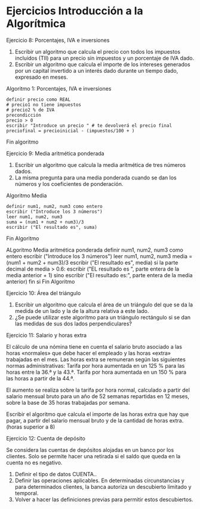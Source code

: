 # Ejercicios Introducción a la Algorítmica

Ejercicio 8: Porcentajes, IVA e inversiones
1. Escribir un algoritmo que calcula el precio con todos los impuestos incluidos (TII) para un precio sin impuestos y un porcentaje de IVA dado.
2. Escribir un algoritmo que calcula el importe de los intereses generados por un capital invertido a un interés dado durante un tiempo dado, expresado en meses.

Algoritmo 1: Porcentajes, IVA e inversiones
    
    definir precio como REAL
    # precio1 no tiene impuestos
    # precio2 % de IVA 
    precondicción 
    precio > 0
    escribir "Introduce un precio " # te devolverá el precio final
    preciofinal = precioinicial - (impuestos/100 + )

Fin algoritmo


Ejercicio 9: Media aritmética ponderada
1. Escribir un algoritmo que calcula la media aritmética de tres números dados.
2. La misma pregunta para una media ponderada cuando se dan los números y los coeficientes de ponderación.

Algoritmo Media 

    definir num1, num2, num3 como entero
    escribir ("Introduce los 3 números")
    leer num1, num2, num3
    suma = (num1 + num2 + num3)/3
    escribir ("El resultado es", suma) 
                                                                                             
Fin Algoritmo

ALgoritmo Media aritmética ponderada
    definir num1, num2, num3 como entero
    escribir ("Introduce los 3 números")
    leer num1, num2, num3
    media = (num1 + num2 + num3)/3
    escribir ("El resultado es", media)
    si la parte decimal de media > 0.6:
        escribir ("EL resultado es ", parte entera de la media anterior + 1)
    sino
        escribir ("El resultado es:", parte entera de la media anterior)
    fin si
Fin Algoritmo

Ejercicio 10: Área del triángulo
1. Escribir un algoritmo que calcula el área de un triángulo del que se da la medida de un lado y la de la altura relativa a este lado.
2. ¿Se puede utilizar este algoritmo para un triángulo rectángulo si se dan las medidas de sus dos lados perpendiculares?

Ejercicio 11: Salario y horas extra

El cálculo de una nómina tiene en cuenta el salario bruto asociado a las horas «normales» que debe hacer el empleado y las horas «extra» trabajadas en el mes. Las horas extra se remuneran según las siguientes normas administrativas:
Tarifa por hora aumentada en un 125 % para las horas entre la 36.ª y la 43.ª.
Tarifa por hora aumentada en un 150 % para las horas a partir de la 44.ª.

El aumento se realiza sobre la tarifa por hora normal, calculado a partir del salario mensual bruto para un año de 52 semanas repartidas en 12 meses, sobre la base de 35 horas trabajadas por semana.

Escribir el algoritmo que calcula el importe de las horas extra que hay que pagar, a partir del salario mensual bruto y de la cantidad de horas extra. (horas superior a 8)

Ejercicio 12: Cuenta de depósito

Se considera las cuentas de depósitos alojadas en un banco por los clientes. Solo se permite hacer una retirada si el saldo que queda en la cuenta no es negativo.
1. Definir el tipo de datos CUENTA..
2. Definir las operaciones aplicables.
En determinadas circunstancias y para determinados clientes, la banca autoriza un descubierto limitado y temporal.
3. Volver a hacer las definiciones previas para permitir estos descubiertos.